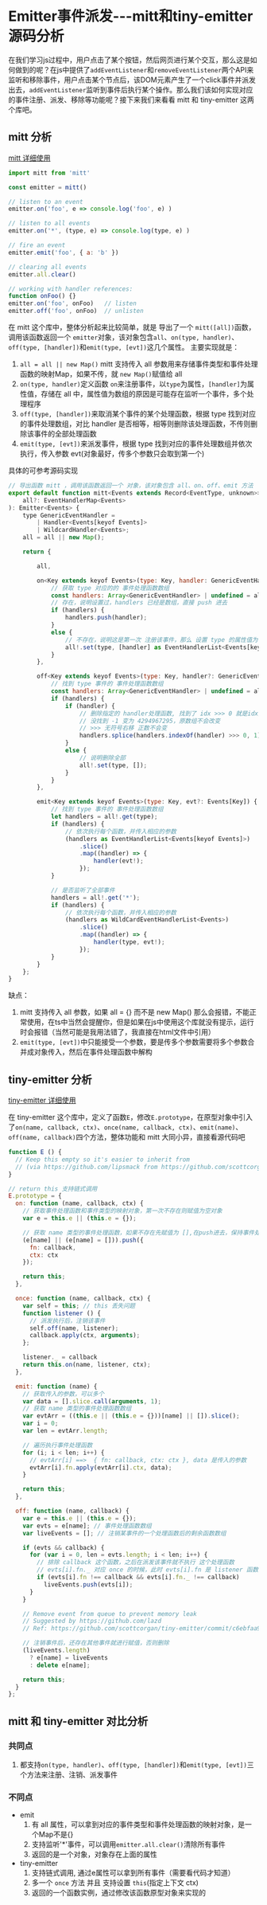 # Emitter事件派发---mitt和tiny-emitter源码分析
在我们学习js过程中，用户点击了某个按钮，然后网页进行某个交互，那么这是如何做到的呢？在js中提供了`addEventListener`和`removeEventListener`两个API来监听和移除事件，用户点击某个节点后，该DOM元素产生了一个click事件并派发出去，`addEventListener`监听到事件后执行某个操作。那么我们该如何实现对应的事件注册、派发、移除等功能呢？接下来我们来看看 mitt 和 tiny-emitter 这两个库吧。

## mitt 分析
[mitt 详细使用](https://github.com/developit/mitt)
```js
import mitt from 'mitt'

const emitter = mitt()

// listen to an event
emitter.on('foo', e => console.log('foo', e) )

// listen to all events
emitter.on('*', (type, e) => console.log(type, e) )

// fire an event
emitter.emit('foo', { a: 'b' })

// clearing all events
emitter.all.clear()

// working with handler references:
function onFoo() {}
emitter.on('foo', onFoo)   // listen
emitter.off('foo', onFoo)  // unlisten
```
在 mitt 这个库中，整体分析起来比较简单，就是 导出了一个 `mitt([all])`函数，调用该函数返回一个 `emitter`对象，该对象包含`all`、`on(type, handler)`、`off(type, [handler])`和`emit(type, [evt])`这几个属性。
主要实现就是：
1. `all = all || new Map()` mitt 支持传入 all 参数用来存储事件类型和事件处理函数的映射Map，如果不传，就 `new Map()`赋值给 all 
2. `on(type, handler)`定义函数 `on`来注册事件，以`type`为属性，`[handler]`为属性值，存储在 all 中，属性值为数组的原因是可能存在监听一个事件，多个处理程序
3. `off(type, [handler])`来取消某个事件的某个处理函数，根据 type 找到对应的事件处理数组，对比 handler 是否相等，相等则删除该处理函数，不传则删除该事件的全部处理函数
4. `emit(type, [evt])`来派发事件，根据 type 找到对应的事件处理数组并依次执行，传入参数 evt(对象最好，传多个参数只会取到第一个)

具体的可参考源码实现
```js
// 导出函数 mitt ，调用该函数返回一个 对象，该对象包含 all、on、off、emit 方法
export default function mitt<Events extends Record<EventType, unknown>>(
	all?: EventHandlerMap<Events>
): Emitter<Events> {
	type GenericEventHandler =
		| Handler<Events[keyof Events]>
		| WildcardHandler<Events>;
	all = all || new Map();

	return {

		all,

		on<Key extends keyof Events>(type: Key, handler: GenericEventHandler) {
			// 获取 type 对应的的 事件处理函数数组
			const handlers: Array<GenericEventHandler> | undefined = all!.get(type);
			// 存在，说明设置过，handlers 已经是数组，直接 push 进去
			if (handlers) {
				handlers.push(handler);
			}
			else {
				// 不存在，说明这是第一次 注册该事件，那么 设置 type 的属性值为 [handler]
				all!.set(type, [handler] as EventHandlerList<Events[keyof Events]>);
			}
		},

		off<Key extends keyof Events>(type: Key, handler?: GenericEventHandler) {
			// 找到 type 事件的 事件处理函数数组
			const handlers: Array<GenericEventHandler> | undefined = all!.get(type);
			if (handlers) {
				if (handler) {
					// 删除指定的 handler处理函数, 找到了 idx >>> 0 就是idx对应的索引，
					// 没找到 -1 变为 4294967295，原数组不会改变
					// >>> 无符号右移 正数不会变
					handlers.splice(handlers.indexOf(handler) >>> 0, 1);
				}
				else {
					// 说明删除全部
					all!.set(type, []);
				}
			}
		},

		emit<Key extends keyof Events>(type: Key, evt?: Events[Key]) {
			// 找到 type 事件的 事件处理函数数组
			let handlers = all!.get(type);
			if (handlers) {
				// 依次执行每个函数，并传入相应的参数
				(handlers as EventHandlerList<Events[keyof Events]>)
					.slice()
					.map((handler) => {
						handler(evt!);
					});
			}

			// 是否监听了全部事件
			handlers = all!.get('*');
			if (handlers) {
				// 依次执行每个函数，并传入相应的参数
				(handlers as WildCardEventHandlerList<Events>)
					.slice()
					.map((handler) => {
						handler(type, evt!);
					});
			}
		}
	};
}
```

缺点：
1. mitt 支持传入 all 参数，如果 all = {} 而不是 new Map() 那么会报错，不能正常使用，在ts中当然会提醒你，但是如果在js中使用这个库就没有提示，运行时会报错（当然可能是我用法错了，我直接在html文件中引用）
2. `emit(type, [evt])`中只能接受一个参数，要是传多个参数需要将多个参数合并成对象传入，然后在事件处理函数中解构

## tiny-emitter 分析
[tiny-emitter 详细使用](https://github.com/scottcorgan/tiny-emitter)

在 tiny-emitter 这个库中，定义了函数`E`，修改`E.prototype`，在原型对象中引入了`on(name, callback, ctx)`、`once(name, callback, ctx)`、`emit(name)`、`off(name, callback)`四个方法，整体功能和 mitt 大同小异，直接看源代码吧
```js
function E () {
  // Keep this empty so it's easier to inherit from
  // (via https://github.com/lipsmack from https://github.com/scottcorgan/tiny-emitter/issues/3)
}

// return this 支持链式调用
E.prototype = {
  on: function (name, callback, ctx) {
    // 获取事件处理函数和事件类型的映射对象，第一次不存在则赋值为空对象
    var e = this.e || (this.e = {});

    // 获取 name 类型的事件处理函数，如果不存在先赋值为 [],在push进去，保持事件处理函数是一个数组
    (e[name] || (e[name] = [])).push({
      fn: callback,
      ctx: ctx
    });

    return this;
  },

  once: function (name, callback, ctx) {
    var self = this; // this 丢失问题
    function listener () {
      // 派发执行后，注销该事件
      self.off(name, listener);
      callback.apply(ctx, arguments);
    };

    listener._ = callback
    return this.on(name, listener, ctx);
  },

  emit: function (name) {
    // 获取传入的参数，可以多个
    var data = [].slice.call(arguments, 1);
    // 获取 name 类型的事件处理函数数组
    var evtArr = ((this.e || (this.e = {}))[name] || []).slice();
    var i = 0;
    var len = evtArr.length;

    // 遍历执行事件处理函数
    for (i; i < len; i++) {
      // evtArr[i] ==>  { fn: callback, ctx: ctx }, data 是传入的参数
      evtArr[i].fn.apply(evtArr[i].ctx, data);
    }

    return this;
  },

  off: function (name, callback) {
    var e = this.e || (this.e = {});
    var evts = e[name]; // 事件处理函数数组
    var liveEvents = []; // 注销某事件的一个处理函数后的剩余函数数组

    if (evts && callback) {
      for (var i = 0, len = evts.length; i < len; i++) {
        // 排除 callback 这个函数，之后在派发该事件就不执行 这个处理函数
        // evts[i].fn._ 对应 once 的时候，此时 evts[i].fn 是 listener 函数， evts[i].fn._  === callback
        if (evts[i].fn !== callback && evts[i].fn._ !== callback)
          liveEvents.push(evts[i]);
      }
    }

    // Remove event from queue to prevent memory leak
    // Suggested by https://github.com/lazd
    // Ref: https://github.com/scottcorgan/tiny-emitter/commit/c6ebfaa9bc973b33d110a84a307742b7cf94c953#commitcomment-5024910

    // 注销事件后，还存在其他事件就进行赋值，否则删除
    (liveEvents.length)
      ? e[name] = liveEvents
      : delete e[name];

    return this;
  }
};
```

## mitt 和 tiny-emitter 对比分析

### 共同点
1. 都支持`on(type, handler)`、`off(type, [handler])`和`emit(type, [evt])`三个方法来注册、注销、派发事件

### 不同点
- emit
    1. 有 all 属性，可以拿到对应的事件类型和事件处理函数的映射对象，是一个Map不是{} 
    2. 支持监听'*'事件，可以调用`emitter.all.clear()`清除所有事件
    3. 返回的是一个对象，对象存在上面的属性
- tiny-emitter
    1. 支持链式调用, 通过e属性可以拿到所有事件（需要看代码才知道）
    2. 多一个 `once` 方法 并且 支持设置 `this`(指定上下文 ctx)
    3. 返回的一个函数实例，通过修改该函数原型对象来实现的
